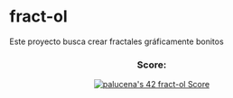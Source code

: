 # fract-ol
Este proyecto busca crear fractales gráficamente bonitos

<div align="center">
  <h3>Score:</h3>
  <a href="https://github.com/JaeSeoKim/badge42"><img src="https://badge42.vercel.app/api/v2/clh0rcvvr004008ms8n3f7co8/project/3140032" alt="palucena's 42 fract-ol Score" /></a>
</div>
